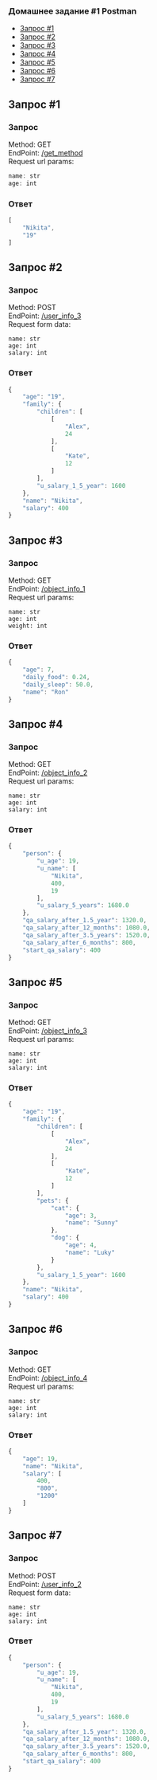 ### Домашнее задание #1 Postman
+ [Запрос #1](https://github.com/ipohaa/postman/tree/main/homework1#запрос-1)
+ [Запрос #2](https://github.com/ipohaa/postman/tree/main/homework1#запрос-2)
+ [Запрос #3](https://github.com/ipohaa/postman/tree/main/homework1#запрос-3-1)
+ [Запрос #4](https://github.com/ipohaa/postman/tree/main/homework1#запрос-4-1)
+ [Запрос #5](https://github.com/ipohaa/postman/tree/main/homework1#запрос-5-1)
+ [Запрос #6](https://github.com/ipohaa/postman/tree/main/homework1#запрос-6-1)
+ [Запрос #7](https://github.com/ipohaa/postman/tree/main/homework1#запрос-7-1)

## Запрос #1
### Запрос
Method: GET  
EndPoint: [/get_method]()  
Request url params:  
```js
name: str
age: int
```
### Ответ
```js
[
    "Nikita",
    "19"
]
```
## Запрос #2
### Запрос
Method: POST  
EndPoint: [/user_info_3]()  
Request form data:  
```
name: str
age: int
salary: int
```
### Ответ
```js
{
    "age": "19",
    "family": {
        "children": [
            [
                "Alex",
                24
            ],
            [
                "Kate",
                12
            ]
        ],
        "u_salary_1_5_year": 1600
    },
    "name": "Nikita",
    "salary": 400
}
```
## Запрос #3
### Запрос
Method: GET  
EndPoint: [/object_info_1]()  
Request url params:  
```
name: str
age: int
weight: int
```
### Ответ
```js
{
    "age": 7,
    "daily_food": 0.24,
    "daily_sleep": 50.0,
    "name": "Ron"
}
```
## Запрос #4
### Запрос
Method: GET  
EndPoint: [/object_info_2]()  
Request url params:  
```
name: str
age: int
salary: int
```
### Ответ
```js
{
    "person": {
        "u_age": 19,
        "u_name": [
            "Nikita",
            400,
            19
        ],
        "u_salary_5_years": 1680.0
    },
    "qa_salary_after_1.5_year": 1320.0,
    "qa_salary_after_12_months": 1080.0,
    "qa_salary_after_3.5_years": 1520.0,
    "qa_salary_after_6_months": 800,
    "start_qa_salary": 400
}
```
## Запрос #5
### Запрос
Method: GET  
EndPoint: [/object_info_3]()  
Request url params:  
```
name: str
age: int
salary: int
```
### Ответ
```js
{
    "age": "19",
    "family": {
        "children": [
            [
                "Alex",
                24
            ],
            [
                "Kate",
                12
            ]
        ],
        "pets": {
            "cat": {
                "age": 3,
                "name": "Sunny"
            },
            "dog": {
                "age": 4,
                "name": "Luky"
            }
        },
        "u_salary_1_5_year": 1600
    },
    "name": "Nikita",
    "salary": 400
}
```
## Запрос #6
### Запрос
Method: GET  
EndPoint: [/object_info_4]()  
Request url params:  
```
name: str
age: int
salary: int
```
### Ответ
```js
{
    "age": 19,
    "name": "Nikita",
    "salary": [
        400,
        "800",
        "1200"
    ]
}
```
## Запрос #7
### Запрос
Method: POST  
EndPoint: [/user_info_2]()  
Request form data:  
```
name: str
age: int
salary: int
```
### Ответ
```js
{
    "person": {
        "u_age": 19,
        "u_name": [
            "Nikita",
            400,
            19
        ],
        "u_salary_5_years": 1680.0
    },
    "qa_salary_after_1.5_year": 1320.0,
    "qa_salary_after_12_months": 1080.0,
    "qa_salary_after_3.5_years": 1520.0,
    "qa_salary_after_6_months": 800,
    "start_qa_salary": 400
}
```
